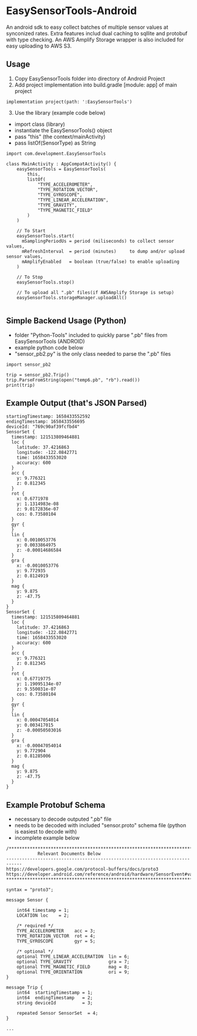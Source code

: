 # EasySensorTools-Android
An android sdk to easy collect batches of multiple sensor values at synconized rates.  Extra features includ dual caching to sqllite and protobuf with type checking.  An AWS Amplify Storage wrapper is also included for easy uploading to AWS S3.

## Usage
1. Copy EasySensorTools folder into directory of Android Project
2. Add project implementation into build.gradle [module: app] of main project
```   
implementation project(path: ':EasySensorTools')
```
3. Use the library (example code below)
- import class (library)
- instantiate the EasySensorTools() object
- pass "this" (the context/mainActivity)
- pass listOf(SensorType) as String
```
import com.development.EasySensorTools

class MainActivity : AppCompatActivity() {
    easySensorTools = EasySensorTools(
        this,
        listOf(
            "TYPE_ACCELEROMETER",
            "TYPE_ROTATION_VECTOR",
            "TYPE_GYROSCOPE",
            "TYPE_LINEAR_ACCELERATION",
            "TYPE_GRAVITY",
            "TYPE_MAGNETIC_FIELD"
        )
    )
    
    // To Start
    easySensorTools.start(
      mSamplingPeriodUs = period (miliseconds) to collect sensor values, 
      mRefreshInterval  = period (minutes)     to dump and/or upload sensor values, 
      mAmplifyEnabled   = boolean (true/false) to enable uploading
    )
    
    // To Stop
    easySensorTools.stop()
    
    // To upload all ".pb" files(if AWSAmplify Storage is setup)
    easySensorTools.storageManager.uploadAll()
    
```

## Simple Backend Usage (Python)
- folder "Python-Tools" included to quickly parse ".pb" files from EasySensorTools (ANDROID)
- example python code below
- "sensor_pb2.py" is the only class needed to parse the ".pb" files
```
import sensor_pb2

trip = sensor_pb2.Trip()
trip.ParseFromString(open("temp6.pb", "rb").read())
print(trip)
```

## Example Output (that's JSON Parsed)
```
startingTimestamp: 1658433552592
endingTimestamp: 1658433556695
deviceId: "769c90af39fcfbd4"
SensorSet {
  timestamp: 121513809464881
  loc {
    latitude: 37.4216863
    longitude: -122.0842771
    time: 1658433553020
    accuracy: 600
  }
  acc {
    y: 9.776321
    z: 0.812345
  }
  rot {
    x: 0.6771978
    y: 1.1314983e-08
    z: 9.0172836e-07
    cos: 0.73580104
  }
  gyr {
  }
  lin {
    x: 0.0010053776
    y: 0.0033864975
    z: -0.00014686584
  }
  gra {
    x: -0.0010053776
    y: 9.772935
    z: 0.8124919
  }
  mag {
    y: 9.875
    z: -47.75
  }
}
SensorSet {
  timestamp: 121515809464881
  loc {
    latitude: 37.4216863
    longitude: -122.0842771
    time: 1658433553020
    accuracy: 600
  }
  acc {
    y: 9.776321
    z: 0.812345
  }
  rot {
    x: 0.67719775
    y: 1.19095134e-07
    z: 9.550031e-07
    cos: 0.73580104
  }
  gyr {
  }
  lin {
    x: 0.00047054014
    y: 0.003417015
    z: -0.00050503016
  }
  gra {
    x: -0.00047054014
    y: 9.772904
    z: 0.81285006
  }
  mag {
    y: 9.875
    z: -47.75
  }
}
```



## Example Protobuf Schema
- necessary to decode outputed ".pb" file
- needs to be decoded with included "sensor.proto" schema file (python is easiest to decode with)
- incomplete example below
```
/*****************************************************************************
            Relevant Documents Below
----------------------------------------------------------------------------
https://developers.google.com/protocol-buffers/docs/proto3
https://developer.android.com/reference/android/hardware/SensorEvent#values
******************************************************************************/

syntax = "proto3";

message Sensor {

    int64 timestamp = 1;
    LOCATION loc    = 2;

    /* required */
    TYPE_ACCELEROMETER    acc = 3;
    TYPE_ROTATION_VECTOR  rot = 4;
    TYPE_GYROSCOPE        gyr = 5;

    /* optional */
    optional TYPE_LINEAR_ACCELERATION  lin = 6;
    optional TYPE_GRAVITY              gra = 7;
    optional TYPE_MAGNETIC_FIELD       mag = 8;
    optional TYPE_ORIENTATION          ori = 9;
}

message Trip { 
    int64  startingTimestamp = 1;
    int64  endingTimestamp   = 2;
    string deviceId          = 3;

    repeated Sensor SensorSet  = 4;
}

...


```
 
